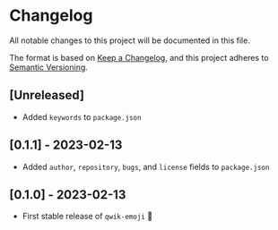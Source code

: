 # Changelog

All notable changes to this project will be documented in this file.

The format is based on [Keep a Changelog](https://keepachangelog.com/en/1.0.0/),
and this project adheres to [Semantic Versioning](https://semver.org/spec/v2.0.0.html).

## [Unreleased]

- Added `keywords` to `package.json`

## [0.1.1] - 2023-02-13

- Added `author`, `repository`, `bugs`, and `license` fields to `package.json`

## [0.1.0] - 2023-02-13

- First stable release of `qwik-emoji` 🎉
